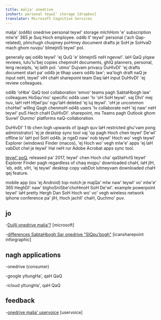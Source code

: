 ```yaml
---
title: malja' onedrive
inshort: personal teywI' storage [dropbox]
translator: Microsoft Cognitive Services
---
```



malja' (od4b) onedrive personal teywI' storage mIchHom 'e' subscription mIw'e' 365 je Suq Hoch employee. od4b lI' teywI' personal ('ach Qap-related), pImchugh chuqmey poHmey document drafts je SoH je SoHvaD mach ghom nuvpu' bImejnIS teywI' pol.

generally qej od4b teywI' 'ej QuQ 'e' bImejnIS neH ngevwI'. laH QaQ yIqaw reviews, lutu'lu'bej copies chepmoH documents, ghIQ planners, personal, leng receipts, 'ej latlh pol. 'utmo' Dujvam privacy DuHIvDI' 'ej drafts document start pa' od4b je tlhap users od4b law'; wa'logh draft naQ je input neH, teywI' vIH chaH sharepoint team Daq laH input DuHIvDI' 'ej review colleagues.

od4b 'oHbe' QaQ tool collaboration 'emvo' teams pagh SabtaHbogh law' colleagues HoSqu'mo' specific od4b user 'Iv 'oH SoH teywI'. vaj DIvI' mej nuv, laH reH HIjwI'pu' ngu'laH deleted 'ej luj teywI'. 'oH je uncommon choHwI' wIlIng Qagh chenmoH od4b users 'Iv collaborate neH 'ej naw' neH teywI' puS Hech chaH DuHIvDI'. sharepoint, ms Teams pagh Outlook ghom SuvwI' Dunmo' platforms naQ-collaboration.

DuHIvDI' 1 tb chen logh upwards of (pagh quv laH restricted ghu'vam pong administrator) 'ej je desktop sync tool vaj 'op pagh Hoch chen teywI' De'wI' offline lo' laH pol SoH od4b. je ngeD naw' nob teywI' Hoch wo' vegh teywI' Explorer (windows) Finder (macos), 'ej Hoch wo' vegh mIw'e' apps 'ej laH vabDot chel je teywI' Hal neH rur Adobe Acrobat apps sync tool. 

[teywI' poQ](https://blogs.office.com/en-us/2017/05/11/introducing-onedrive-files-on-demand-and-additional-features-making-it-easier-to-access-and-share-files/), released pa' 2017, teywI' chen Hoch cha' qaStaHvIS teywI' Explorer Finder pagh regardless of chaq mojpu' downloaded chaH, laH jIH, 'eb, edit, vIH, 'ej teywI' desktop copy vabDot lutmeyvam downloaded chaH qej feature.

mobile app (ios 'ej Android) top-notch je majQa' mIw naw' teywI' vo' mIw'e' 365 HeghDI' naw' bIghoSniSbe'choHmoH SoH De'wI'. example powerpoint teywI' laH pretty Hergh Dan SoH Hoch wo' vo' vegh wireless network iphone conference pa' jIH, Hoch jachlI' chaH, Quchmo' puv.

jo
---------

-[DujlIj onedrive
    malja'?](https://support.office.com/en-us/article/What-is-OneDrive-for-Business-187f90af-056f-47c0-9656-cc0ddca7fdc2)
    \[microsoft\]

-[differences SabtaHbogh Sar onedrive
    "SIQpu'bogh"](http://icsh.pt/OneDriveTree) \[icansharepoint
    inforgraphic\]

nagh applications
--------------------

-onedrive (consumer)

-google yItungHa', qaH QaQ

-icloud yItungHa', qaH QaQ

feedback
---------

-[onedrive malja' uservoice](https://onedrive.uservoice.com/forums/262982-onedrive/category/86090-onedrive-for-business)
    \[uservoice\]


